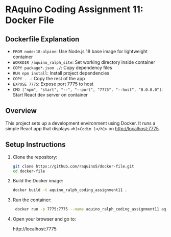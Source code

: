 # RAquino Coding Assignment 11: Docker File

## Dockerfile Explanation
- `FROM node:18-alpine`: Use Node.js 18 base image for lightweight container
- `WORKDIR /aquino_ralph_site`: Set working directory inside container
- `COPY package*.json ./`: Copy dependency files
- `RUN npm install`: Install project dependencies
- `COPY . .`: Copy the rest of the app
- `EXPOSE 7775`: Expose port 7775 to host
- `CMD ["npm", "start", "--", "--port", "7775", "--host", "0.0.0.0"]`: Start React dev server on container

## Overview
This project sets up a development environment using Docker.
It runs a simple React app that displays `<h1>Codin 1</h1>` on [http://localhost:7775](http://localhost:7775).

## Setup Instructions
1. Clone the repository:
   ```bash
   git clone https://github.com/raquino5/docker-file.git
   cd docker-file

2. Build the Docker image:
   ```bash
   docker build -t aquino_ralph_coding_assignment11 .

3. Run the container:
   ```bash
    docker run -p 7775:7775 --name aquino_ralph_coding_assignment11 aquino_ralph_coding_assignment11

4. Open your browser and go to:

    http://localhost:7775